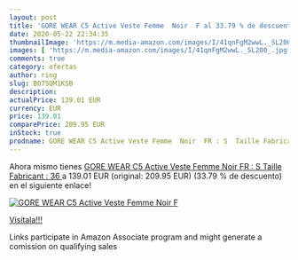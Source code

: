 ```yaml
---
layout: post
title: 'GORE WEAR C5 Active Veste Femme  Noir  F al 33.79 % de descuento'
date: 2020-05-22 22:34:35
thumbnailImage: 'https://m.media-amazon.com/images/I/41qnFgM2wwL._SL200_.jpg'
images: [ 'https://m.media-amazon.com/images/I/41qnFgM2wwL._SL200_.jpg' ]
comments: true
category: ofertas
author: ring
slug: B075QM1KSB
description:
actualPrice: 139.01 EUR
currency: EUR
price: 139.01
comparePrice: 209.95 EUR
inStock: true
prodname: GORE WEAR C5 Active Veste Femme  Noir  FR : S  Taille Fabricant : 36 
---
```


Ahora mismo tienes [GORE WEAR C5 Active Veste Femme  Noir  FR : S  Taille Fabricant : 36 ](https://www.amazon.fr/dp/B075QM1KSB/?tag=tolees0d-21) a 139.01 EUR (original: 209.95 EUR) (33.79 %  de descuento) en el siguiente enlace!

[![GORE WEAR C5 Active Veste Femme  Noir  F](https://m.media-amazon.com/images/I/41qnFgM2wwL._SL200_.jpg)](https://www.amazon.fr/dp/B075QM1KSB/?tag=tolees0d-21)

[Visítala!!!](https://www.amazon.fr/dp/B075QM1KSB/?tag=tolees0d-21)

Links participate in Amazon Associate program and might generate a comission on qualifying sales
